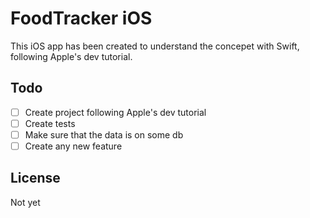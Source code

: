 # FoodTracker iOS
This iOS app has been created to understand the concepet with Swift, following Apple's dev tutorial.

## Todo
- [ ] Create project following Apple's dev tutorial
- [ ] Create tests
- [ ] Make sure that the data is on some db
- [ ] Create any new feature

## License
Not yet
